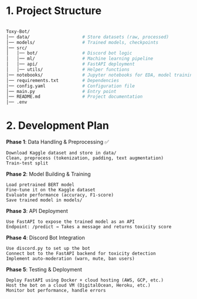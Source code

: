 # 1. Project Structure

```bash

Toxy-Bot/
│── data/                    # Store datasets (raw, processed)
│── models/                  # Trained models, checkpoints
│── src/
│   │── bot/                 # Discord bot logic
│   │── ml/                  # Machine learning pipeline
│   │── api/                 # FastAPI deployment
│   │── utils/               # Helper functions
│── notebooks/               # Jupyter notebooks for EDA, model training
│── requirements.txt         # Dependencies
│── config.yaml              # Configuration file
│── main.py                  # Entry point
│── README.md                # Project documentation
│── .env

```


# 2. Development Plan

**Phase 1**: Data Handling & Preprocessing ✅

    Download Kaggle dataset and store in data/
    Clean, preprocess (tokenization, padding, text augmentation)
    Train-test split

**Phase 2**: Model Building & Training

    Load pretrained BERT model
    Fine-tune it on the Kaggle dataset
    Evaluate performance (accuracy, F1-score)
    Save trained model in models/

**Phase 3**: API Deployment

    Use FastAPI to expose the trained model as an API
    Endpoint: /predict → Takes a message and returns toxicity score

**Phase 4**: Discord Bot Integration

    Use discord.py to set up the bot
    Connect bot to the FastAPI backend for toxicity detection
    Implement auto-moderation (warn, mute, ban users)

**Phase 5**: Testing & Deployment

    Deploy FastAPI using Docker + cloud hosting (AWS, GCP, etc.)
    Host the bot on a cloud VM (DigitalOcean, Heroku, etc.)
    Monitor bot performance, handle errors
